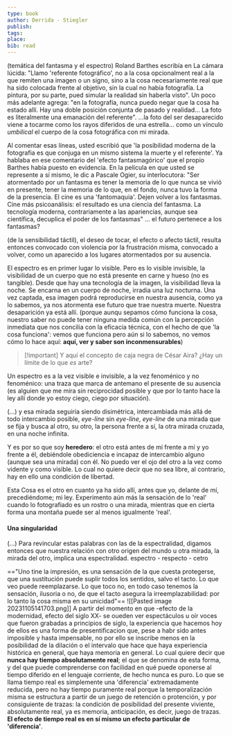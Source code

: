 ```yaml
---
type: book
author: Derrida - Stiegler
publish: 
tags: 
place: 
bib: read
---
```

(temática del fantasma y el espectro)
Roland Barthes escribía en La cámara lúcida: "Llamo 'referente fotográfico', no a la cosa opcionalment real a la que remiten una imagen o un signo, sino a la cosa necesariamente real que ha sido colocada frente al objetivo, sin la cual no había fotografía. La pintura, por su parte, pued simular la realidad sin haberla visto". Un poco más adelante agrega: "en la fotografía, nunca puedo negar que la cosa ha estado allí. Hay una doble posición conjunta de pasado y realidad... La foto es literalmente una emanación del referente".
...la foto del ser desaparecido viene a tocarme como los rayos diferidos de una estrella... como un vínculo *umbilical* el cuerpo de la cosa fotográfica con mi mirada.

Al comentar esas líneas, usted escribió que 'la posibilidad moderna de la fotografia es que conjuga en un mismo sistema la muerte y el referente'. Ya hablaba en ese comentario del 'efecto fantasmagórico' que el propio Barthes había puesto en evidencia. En la película en que usted se represente a sí mismo, le dic a Pascale Ogier, su interlocutora: "Ser atormentado por un fantasma es tener la memoria de lo que nunca se vivió en presente, tener la memoria de lo que, en el fondo, nunca tuvo la forma de la presencia. El cine es una 'fantomaquia'. Dejen volver a los fantasmas. Cine más psicoanálisis: el resultado es una ciencia del fantasma. La tecnología moderna, contrariamente a las apariencias, aunque sea científica, decuplica el poder de los fantasmas" ... el futuro pertenece a los fantasmas?

(de la sensibilidad táctil), el deseo de tocar, el efecto o afecto táctil, resulta entonces convocado con violencia por la frustración misma, convocado a volver, como un aparecido a los lugares atormentados por su ausencia.

El espectro es en primer lugar lo visible. Pero es lo visible invisible, la visibilidad de un cuerpo que no está presente en carne y hueso (no es tangible).
Desde que hay una tecnología de la imagen, la visibilidad lleva la noche. Se encarna en un cuerpo de noche, irradia una luz nocturna.
Una vez captada, esa imagen podrá reproducirse en nuestra ausencia, como ya lo sabemos, ya nos atormenta ese futuro que trae nuestra muerte. Nuestra desaparición ya está allí.
(porque aunqu sepamos cómo funciona la cosa, nuestro saber no puede tener ninguna medida común con la percepción inmediata que nos concilia con la eficacia técnica, con el hecho de que 'la cosa funciona': vemos que funciona pero aún si lo sabemos, no vemos cómo lo hace aquí: **aquí, ver y saber son inconmensurables**)

> [!important] Y aquí el concepto de caja negra de César Aira? ¿Hay un límite de lo que *es* arte?

Un espectro es a la vez visible e invisible, a la vez fenoménico y no fenoménico: una traza que marca de antemano el presente de su ausencia (es alguien que me mira sin reciprocidad posible y que por lo tanto hace la ley allí donde yo estoy ciego, ciego por situación).

(...) y esa mirada seguiría siendo disimétrica, intercambiada más allá de todo intercambio posible, *eye-line* sin *eye-line*, *eye-line* de una mirada que se fija y busca al otro, su otro, la persona frente a sí, la otra mirada cruzada, en una noche infinita.

Y es por so que soy **heredero**: el otro está antes de mí frente a mí y yo frente a él, debiéndole obediciencia e incapaz de intercambio alguno (aunque sea una mirada) con él.
No puedo ver el ojo del otro a la vez como vidente y como visible.
Lo cual no quiere decir que no sea libre, al contrario, hay en ello una condición de libertad.

Esta Cosa es el otro en cuanto ya ha sido allí, antes que yo, delante de mí, precediéndome; mi ley. Experimento aún más la sensación de lo 'real' cuando lo fotografiado es un rostro o una mirada, mientras que en cierta forma una montaña puede ser al menos igualmente 'real'.
#### Una singularidad
(...) Para revincular estas palabras con las de la espectralidad, digamos entonces que nuestra relación con otro origen del mundo u otra mirada, la mirada del otro, implica una espectralidad. 
espectro - respecto - cetro

=="Uno tine la impresión, es una sensación de la que cuesta protegerse, que una sustitución puede suplir todos los sentidos, salvo el tacto. Lo que veo puede reemplazarse. Lo que toco no, en todo caso tenemos la sensación, ilusoria o no, de que el tacto asegura la irreemplazabilidad: por lo tanto la cosa misma en su unicidad"==
![[Pasted image 20231105141703.png]]
A partir del momento en que -efecto de la modernidad, efecto del siglo XX- se oueden ver espectáculos u oír voces que fueron grabadas a principios de siglo, la experiencia que hacemos hoy de ellos es una forma de presentificacion que, pese a habr sido antes imposible y hasta impensable, no por ello se inscribe menos en la posibilidad de la dilación o el intervalo que hace que haya experiencia histórica en general, que haya memoria en general. Lo cual quiere decir que **nunca hay tiempo absolutamente real**; el que se denomina de esta forma, y del que puede comprenderse con facilidad en qué puede oponerse al tiempo diferido en el lenguaje corriente, de hecho nunca es puro. Lo que se llama tiempo real es simplemente una 'diferencia' extremadamente reducida, pero no hay tiempo puramente real porque la temporalización misma se estructura a partir de un juego de retención o protención, y por consiguiente de trazas: la condición de posibilidad del presente viviente, absolutamente real, ya es memoria, anticipación, es decir, juego de trazas. **El efecto de tiempo real es en sí mismo un efecto particular de 'diferencia'**.